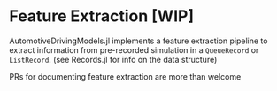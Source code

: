 # Feature Extraction [WIP]

AutomotiveDrivingModels.jl implements a feature extraction pipeline to extract information from pre-recorded simulation 
in a `QueueRecord` or `ListRecord`. (see Records.jl for info on the data structure)

PRs for documenting feature extraction are more than welcome